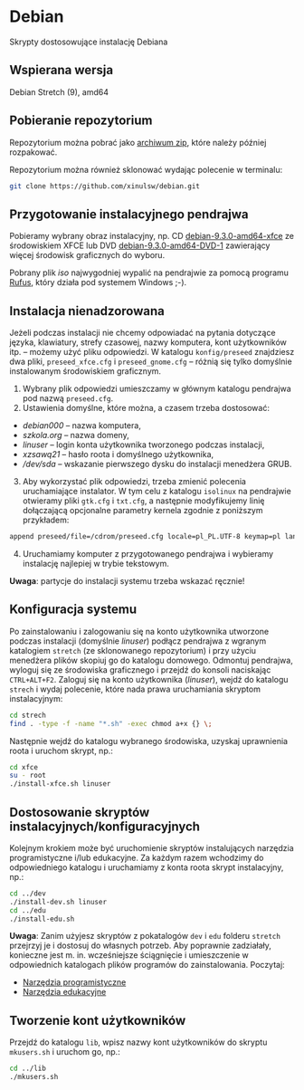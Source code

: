 # Debian

Skrypty dostosowujące instalację Debiana

## Wspierana wersja

Debian Stretch (9), amd64

## Pobieranie repozytorium

Repozytorium można pobrać jako [archiwum zip](https://github.com/xinulsw/debinstall/archive/master.zip),
które należy później rozpakować.

Repozytorium można również sklonować wydając polecenie w terminalu:

```bash
git clone https://github.com/xinulsw/debian.git
```

## Przygotowanie instalacyjnego pendrajwa

Pobieramy wybrany obraz instalacyjny, np. CD [debian-9.3.0-amd64-xfce](https://cdimage.debian.org/debian-cd/current/amd64/iso-cd/debian-9.3.0-amd64-xfce-CD-1.iso)
ze środowiskiem XFCE lub DVD [debian-9.3.0-amd64-DVD-1](https://cdimage.debian.org/debian-cd/current/amd64/iso-dvd/debian-9.3.0-amd64-DVD-1.iso)
zawierający więcej środowisk graficznych do wyboru.

Pobrany plik *iso* najwygodniej wypalić na pendrajwie za pomocą programu [Rufus](https://rufus.akeo.ie/),
który działa pod systemem Windows ;-).


## Instalacja nienadzorowana

Jeżeli podczas instalacji nie chcemy odpowiadać na pytania dotyczące języka,
klawiatury, strefy czasowej, nazwy komputera, kont użytkowników itp. – możemy użyć
pliku odpowiedzi. W katalogu `konfig/preseed` znajdziesz dwa pliki, `preseed_xfce.cfg`
i `preseed_gnome.cfg` – różnią się tylko domyślnie instalowanym środowiskiem graficznym.

1. Wybrany plik odpowiedzi umieszczamy w głównym katalogu pendrajwa pod nazwą `preseed.cfg`.
2. Ustawienia domyślne, które można, a czasem trzeba dostosować:
  - *debian000* – nazwa komputera,
  - *szkola.org* – nazwa domeny,
  - *linuser* – login konta użytkownika tworzonego podczas instalacji,
  - *xzsawq21* – hasło roota i domyślnego użytkownika,
  - */dev/sda* – wskazanie pierwszego dysku do instalacji menedżera GRUB.

3. Aby wykorzystać plik odpowiedzi, trzeba zmienić polecenia uruchamiające instalator.
W tym celu z katalogu `isolinux` na pendrajwie otwieramy pliki `gtk.cfg` i `txt.cfg`,
a następnie modyfikujemy linię dołączającą opcjonalne parametry kernela zgodnie z poniższym przykładem:

 ```bash
 append preseed/file=/cdrom/preseed.cfg locale=pl_PL.UTF-8 keymap=pl language=pl country=PL vga=788 initrd=/install.amd/gtk/initrd.gz --- quiet
 ```
4. Uruchamiamy komputer z przygotowanego pendrajwa i wybieramy instalację najlepiej w trybie tekstowym.

**Uwaga**: partycje do instalacji systemu trzeba wskazać ręcznie!

## Konfiguracja systemu

Po zainstalowaniu i zalogowaniu się na konto użytkownika utworzone podczas instalacji
(domyślnie *linuser*) podłącz pendrajwa z wgranym katalogiem `stretch` (ze sklonowanego
repozytorium) i przy użyciu menedżera plików skopiuj go do katalogu domowego.
Odmontuj pendrajwa, wyloguj się ze środowiska graficznego i przejdź do
konsoli naciskając `CTRL+ALT+F2`. Zaloguj się na konto użytkownika (*linuser*),
wejdź do katalogu `strech` i wydaj polecenie, które nada prawa uruchamiania
skryptom instalacyjnym:

```bash
cd strech
find . -type -f -name "*.sh" -exec chmod a+x {} \;
```

Następnie wejdź do katalogu wybranego środowiska, uzyskaj uprawnienia roota i uruchom skrypt, np.:

```bash
cd xfce
su - root
./install-xfce.sh linuser
```

## Dostosowanie skryptów instalacyjnych/konfiguracyjnych

Kolejnym krokiem może być uruchomienie skryptów instalujących narzędzia programistyczne
i/lub edukacyjne. Za każdym razem wchodzimy do odpowiedniego katalogu i uruchamiamy
z konta roota skrypt instalacyjny, np.:

```bash
cd ../dev
./install-dev.sh linuser
cd ../edu
./install-edu.sh
```

**Uwaga**: Zanim użyjesz skryptów z pokatalogów `dev` i `edu` folderu `stretch`
przejrzyj je i dostosuj do własnych potrzeb. Aby poprawnie zadziałały,
konieczne jest m. in. wcześniejsze ściągnięcie i umieszczenie w odpowiednich
katalogach plików programów do zainstalowania. Poczytaj:

- [Narzędzia programistyczne](dev/index.md)
- [Narzędzia edukacyjne](edu/index.md)

## Tworzenie kont użytkowników

Przejdź do katalogu `lib`, wpisz nazwy kont użytkowników do skryptu `mkusers.sh`
i uruchom go, np.:

```bash
cd ../lib
./mkusers.sh
```
